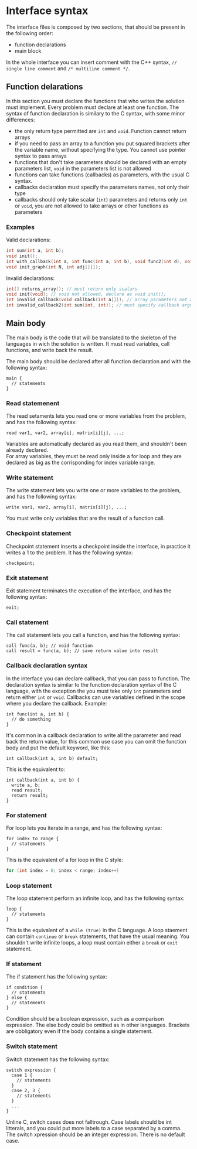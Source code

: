 Interface syntax
================

The interface files is composed by two sections, that should be present in the following order: 
- function declarations
- main block 

In the whole interface you can insert comment with the C++ syntax, `// single line comment` and `/* multiline comment */`.

Function delarations
---------------------

In this section you must declare the functions that who writes the solution must implement. 
Every problem must declare at least one function. 
The syntax of function declaration is similary to the C syntax, with some minor differences:
- the only return type permitted are `int` and `void`. Function cannot return arrays
- if you need to pass an array to a function you put squared brackets after the variable name, without specifying the type. You cannot use pointer syntax to pass arrays
- functions that don't take parameters should be declared with an empty parameters list, `void` in the parameters list is not allowed
- functions can take functions (callbacks) as parameters, with the usual C syntax.
- callbacks declaration must specify the parameters names, not only their type
- callbacks should only take scalar (`int`) parameters and returns only `int` or `void`, you are not allowed to take arrays or other functions as parameters

### Examples
Valid declarations:
```C
int sum(int a, int b);
void init(); 
int with_callback(int a, int func(int a, int b), void func2(int d), void not_very_useful());
void init_graph(int N, int adj[][]); 
```

Invalid declarations:
```C
int[] returns_array(); // must return only scalars 
void init(void); // void not allowed, declare as void init();
int invalid_callback(void callback(int a[])); // array parameters not allowed in callback
int invalid_callback2(int sum(int, int)); // must specify callback argument name
```

Main body
---------

The main body is the code that will be translated to the skeleton of the languages in wich the solution is written. 
It must read variables, call functions, and write back the result. 

The main body should be declared after all function declaration and with the following syntax:
```
main {
  // statements
}
```

### Read statemenent 
The read setaments lets you read one or more variables from the problem, and has the following syntax:
``` 
read var1, var2, array[i], matrix[i][j], ...;
```
Variables are automatically declared as you read them, and shouldn't been already declared.  
For array variables, they must be read only inside a for loop and they are declared as big as the corrisponding for index variable range. 

### Write statement 
The write statement lets you write one or more variables to the problem, and has the following syntax:
``` 
write var1, var2, array[i], matrix[i][j], ...; 
```
You must write only variables that are the result of a function call. 

### Checkpoint statement
Checkpoint statement inserts a checkpoint inside the interface, in practice it writes a 1 to the problem. It has the following syntax:
```
checkpoint; 
```

### Exit statement
Exit statement terminates the execution of the interface, and has the following syntax:
```
exit; 
```

### Call statement 
The call statement lets you call a function, and has the following syntax:
``` 
call func(a, b); // void function
call result = func(a, b); // save return value into result
``` 

### Callback declaration syntax
In the interface you can declare callback, that you can pass to function. The declaration syntax is similar to the function declaration 
syntax of the C language, with the exception the you must take only `int` parameters and return either `int` or `void`. 
Callbacks can use variables defined in the scope where you declare the callback. 
Example:
```
int func(int a, int b) {
  // do something
}
```

It's common in a callback declaration to write all the parameter and read back the return value, for this common use case you can omit the 
function body and put the default keyword, like this:
```
int callback(int a, int b) default;
``` 
This is the equivalent to:
```
int callback(int a, int b) {
  write a, b; 
  read result;
  return result;
}
``` 

### For statement
For loop lets you iterate in a range, and has the following syntax:
```
for index to range {
  // statements
}
```
This is the equivalent of a for loop in the C style:
```C 
for (int index = 0; index < range; index++)
```

### Loop statement
The loop statement perform an infinite loop, and has the following syntax:
```
loop {
  // statements 
}
```
This is the equivalent of a `while (true)` in the C language. A loop staement can contain `continue` or `break` statements, 
that have the usual meaning. You shouldn't write infinite loops, a loop must contain either a `break` or `exit` statement. 

### If statement 
The if statement has the following syntax:
```
if condition {
  // statements
} else {
  // statements 
}
```
Condition should be a boolean expression, such as a comparison expression. The else body could be omitted as in other languages. 
Brackets are obbligatory even if the body contains a single statement.

### Switch statement 
Switch statement has the following syntax:
```
switch expression {
  case 1 {
    // statements
  }
  case 2, 3 {
    // statements
  }
  ...
}
```
Unline C, switch cases does not falltrough. Case labels should be int litterals, and you could put more labels to a case separated by a comma. 
The switch xpression should be an integer expression. There is no default case. 

